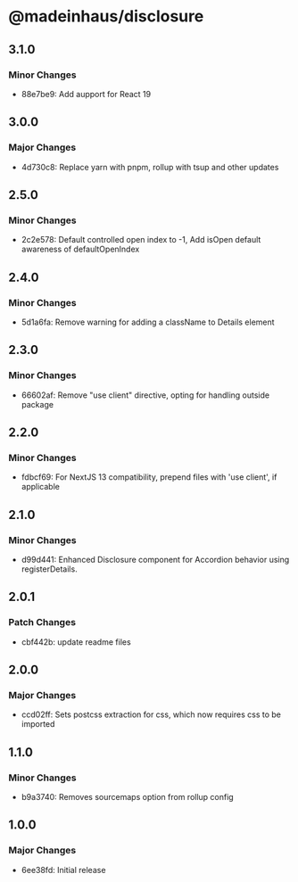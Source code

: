 # @madeinhaus/disclosure

## 3.1.0

### Minor Changes

- 88e7be9: Add aupport for React 19

## 3.0.0

### Major Changes

- 4d730c8: Replace yarn with pnpm, rollup with tsup and other updates

## 2.5.0

### Minor Changes

- 2c2e578: Default controlled open index to -1, Add isOpen default awareness of defaultOpenIndex

## 2.4.0

### Minor Changes

- 5d1a6fa: Remove warning for adding a className to Details element

## 2.3.0

### Minor Changes

- 66602af: Remove "use client" directive, opting for handling outside package

## 2.2.0

### Minor Changes

- fdbcf69: For NextJS 13 compatibility, prepend files with 'use client', if applicable

## 2.1.0

### Minor Changes

- d99d441: Enhanced Disclosure component for Accordion behavior using registerDetails.

## 2.0.1

### Patch Changes

- cbf442b: update readme files

## 2.0.0

### Major Changes

- ccd02ff: Sets postcss extraction for css, which now requires css to be imported

## 1.1.0

### Minor Changes

- b9a3740: Removes sourcemaps option from rollup config

## 1.0.0

### Major Changes

- 6ee38fd: Initial release
